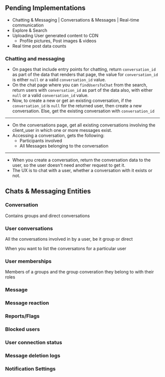 ## Pending Implementations
- Chatting & Messaging | Conversations & Messages | Real-time communication
- Explore & Search
- Uploading User generated content to CDN
  - Profile pictures, Post images & videos
- Real time post data counts

### Chatting and messaging
- On pages that include entry points for chatting, return `conversation_id` as part of the data that renders that page, the value for `conversation_id` is either `null` or a valid `conversation_id` value.
- On the chat page where you can `findUsersToChat` from the search, return users with `conversation_id` as part of the data also, with either `null` or a valid `conversation_id` value.
- Now, to create a new or get an existing conversation, if the `conversation_id` is `null` for the returned user, then create a new conversation. Else, get the existing conversation with `conversation_id`
---
- On the conversations page, get all existing conversations involving the client_user in which one or more messages exist.
- Accessing a conversation, gets the following:
  - Participants involved
  - All Messages belonging to the conversation
---
- When you create a conversation, return the conversation data to the user, so the user doesn't need another request to get it.
- The UX is to chat with a user, whether a conversation with it exists or not.


## Chats & Messaging Entities
### Conversation
Contains groups and direct conversations

### User conversations
All the conversations involved in by a user, be it group or direct

When you want to list the conversatons for a particular user

### User memberships
Members of a groups and the group converation they belong to with their roles

### Message

### Message reaction

### Reports/Flags

### Blocked users

### User connection status

### Message deletion logs

### Notification Settings